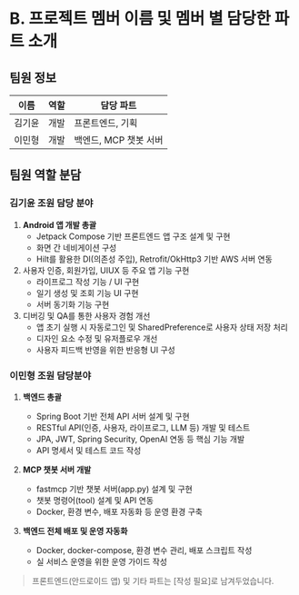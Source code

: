 # B. 프로젝트 멤버 이름 및 멤버 별 담당한 파트 소개

## 팀원 정보

| 이름   | 역할   | 담당 파트 |
|--------|--------|-----------|
| 김기윤 | 개발   | 프론트엔드, 기획 |
| 이민형 | 개발   | 백엔드, MCP 챗봇 서버 |


## 팀원 역할 분담

### 김기윤 조원 담당 분야

1. **Android 앱 개발 총괄**
   - Jetpack Compose 기반 프론트엔드 앱 구조 설계 및 구현
   - 화면 간 네비게이션 구성
   - Hilt를 활용한 DI(의존성 주입), Retrofit/OkHttp3 기반 AWS 서버 연동
2. 사용자 인증, 회원가입, UIUX 등 주요 앱 기능 구현
   - 라이프로그 작성 기능 / UI 구현
   - 일기 생성 및 조회 기능 UI 구현
   - 서버 동기화 기능 구현
3. 디버깅 및 QA를 통한 사용자 경험 개선
   - 앱 초기 실행 시 자동로그인 및 SharedPreference로 사용자 상태 저장 처리
   - 디자인 요소 수정 및 유저플로우 개선
   - 사용자 피드백 반영을 위한 반응형 UI 구성

### 이민형 조원 담당분야

1. **백엔드 총괄**
   - Spring Boot 기반 전체 API 서버 설계 및 구현
   - RESTful API(인증, 사용자, 라이프로그, LLM 등) 개발 및 테스트
   - JPA, JWT, Spring Security, OpenAI 연동 등 핵심 기능 개발
   - API 명세서 및 테스트 코드 작성

2. **MCP 챗봇 서버 개발**
   - fastmcp 기반 챗봇 서버(app.py) 설계 및 구현
   - 챗봇 명령어(tool) 설계 및 API 연동
   - Docker, 환경 변수, 배포 자동화 등 운영 환경 구축

3. **백엔드 전체 배포 및 운영 자동화**
   - Docker, docker-compose, 환경 변수 관리, 배포 스크립트 작성
   - 실 서비스 운영을 위한 운영 가이드 작성

> 프론트엔드(안드로이드 앱) 및 기타 파트는 [작성 필요]로 남겨두었습니다.
